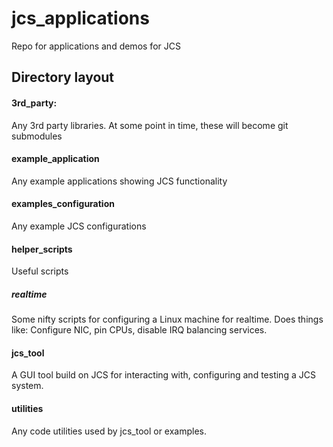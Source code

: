 # jcs_applications
Repo for applications and demos for JCS

## Directory layout

#### 3rd_party:
Any 3rd party libraries. At some point in time, these will become git submodules

#### example_application
Any example applications showing JCS functionality

#### examples_configuration
Any example JCS configurations

#### helper_scripts
Useful scripts

##### realtime
Some nifty scripts for configuring a Linux machine for realtime.
Does things like: Configure NIC, pin CPUs, disable IRQ balancing services.

#### jcs_tool
A GUI tool build on JCS for interacting with, configuring and testing a JCS system.

#### utilities
Any code utilities used by jcs_tool or examples.